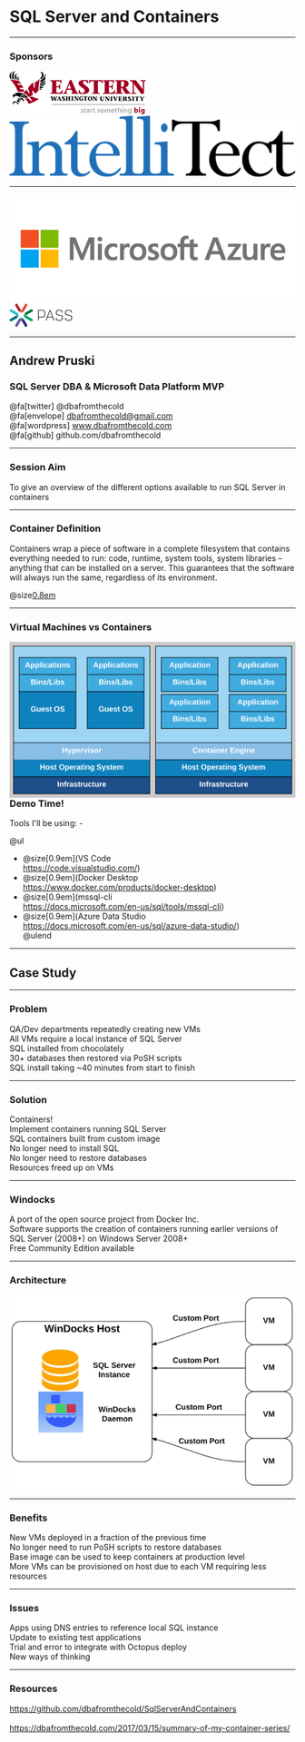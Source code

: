 # SQL Server and Containers

---

### Sponsors

<img src="assets/images/EWU_Logo_240x76.png" size=small border=none/>
<br>
<img src="assets/images/IntelliTect_BlueBlack.png" size=small border=none/>

---

<img src="assets/images/Microsoft.Azure.png" size=small border=none/>
<br>
<img src="assets/images/pass-logo-2016.png" size=small border=none/>

---

## Andrew Pruski

### SQL Server DBA & Microsoft Data Platform MVP

@fa[twitter] @dbafromthecold <br>
@fa[envelope] dbafromthecold@gmail.com <br>
@fa[wordpress] www.dbafromthecold.com <br>
@fa[github] github.com/dbafromthecold

---

### Session Aim

To give an overview of the different options available to run SQL Server in containers

---

### Container Definition

Containers wrap a piece of software in a complete filesystem that contains everything needed to run: code, runtime, system tools, system libraries – anything that can be installed on a server. This guarantees that the software will always run the same, regardless of its environment. <br>

@size[0.8em](https://www.docker.com/what-docker)

---

### Virtual Machines vs Containers

<img src="assets/images/VmsVsContainers.png" style="float: right;" size=medium border=none/>

---

### Demo Time!

Tools I'll be using: -

@ul
- @size[0.9em](VS Code <br> https://code.visualstudio.com/)<br>
- @size[0.9em](Docker Desktop <br> https://www.docker.com/products/docker-desktop)<br>
- @size[0.9em](mssql-cli <br> https://docs.microsoft.com/en-us/sql/tools/mssql-cli)<br>
- @size[0.9em](Azure Data Studio <br> https://docs.microsoft.com/en-us/sql/azure-data-studio/)<br>
@ulend

---

## Case Study

---

### Problem

QA/Dev departments repeatedly creating new VMs <br>
All VMs require a local instance of SQL Server <br>
SQL installed from chocolately <br>
30+ databases then restored via PoSH scripts <br>
SQL install taking ~40 minutes from start to finish

---

### Solution

Containers! <br>
Implement containers running SQL Server <br>
SQL containers built from custom image <br>
No longer need to install SQL <br>
No longer need to restore databases <br>
Resources freed up on VMs 

---

### Windocks

A port of the open source project from Docker Inc. <br>
Software supports the creation of containers running earlier versions of SQL Server (2008+) on Windows Server 2008+ <br>
Free Community Edition available 

---

### Architecture

<p align="center">
<img src="assets/images/Windocks.png" size=small border=none/>
</p>

---

### Benefits

New VMs deployed in a fraction of the previous time <br>
No longer need to run PoSH scripts to restore databases <br>
Base image can be used to keep containers at production level <br>
More VMs can be provisioned on host due to each VM requiring less resources 

---

### Issues

Apps using DNS entries to reference local SQL instance <br>
Update to existing test applications <br>
Trial and error to integrate with Octopus deploy <br>
New ways of thinking

---

### Resources

https://github.com/dbafromthecold/SqlServerAndContainers <br>
<br>
https://dbafromthecold.com/2017/03/15/summary-of-my-container-series/
